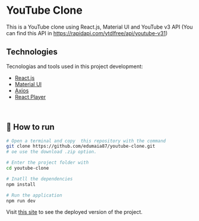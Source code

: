 # YouTube Clone

This is a YouTube clone using React.js, Material UI and YouTube v3 API (You can find this API in https://rapidapi.com/ytdlfree/api/youtube-v31)

## Technologies

Tecnologias and tools used in this project development:

- [React.js](https://reactjs.org/)
- [Material UI](https://mui.com/)
- [Axios](https://github.com/axios/axios)
- [React Player](https://github.com/cookpete/react-player)

<br>

## 🚀 How to run 

```bash
# Open a terminal and copy  this repository with the command 
git clone https://github.com/edumaia87/youtube-clone.git
# oe use the download .zip option.

# Enter the project folder with
cd youtube-clone

# Inatll the dependencies
npm install

# Run the application
npm run dev
```

 Visit [this site](https://6521e9db47086d4e24413d12--famous-frangipane-f322da.netlify.app/) to see the deployed version of the project.
